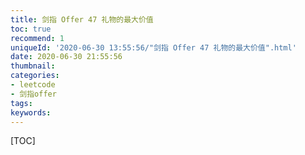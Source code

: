 ```yaml
---
title: 剑指 Offer 47 礼物的最大价值
toc: true
recommend: 1
uniqueId: '2020-06-30 13:55:56/"剑指 Offer 47 礼物的最大价值".html'
date: 2020-06-30 21:55:56
thumbnail:
categories:
- leetcode
- 剑指offer
tags:
keywords:
---
```


[TOC]

<!--more-->
